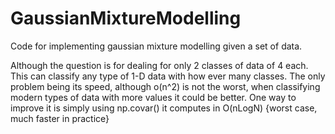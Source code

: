# GaussianMixtureModelling
Code for implementing gaussian mixture modelling given a set of data.

Although the question is for dealing for only 2 classes of data of 4 each. This can classify any type of 1-D data with how ever many classes. The only problem being its speed,
although o(n^2) is not the worst, when classifying modern types of data with more values it could be better.
One way to improve it is simply using np.covar()
it computes in O(nLogN) {worst case, much faster in practice}
